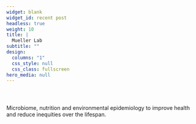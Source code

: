 ```yaml
---
widget: blank
widget_id: recent post
headless: true
weight: 10
title: |
  Mueller Lab
subtitle: ""
design:
  columns: "1"
  css_style: null
  css_class: fullscreen
hero_media: null
---
```

#### <br>

Microbiome, nutrition and environmental epidemiology to improve health and reduce inequities over the lifespan.

